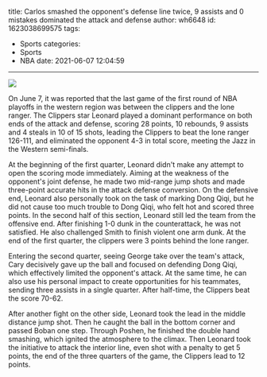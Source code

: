 title: Carlos smashed the opponent's defense line twice, 9 assists and 0 mistakes dominated the attack and defense
author: wh6648
id: 1623038699575
tags: 
- Sports
categories: 
- Sports
- NBA
date: 2021-06-07 12:04:59
---
![](https://p7.itc.cn/q_70/images01/20210607/fb545dccf8b94c4c9e0eb01b436d030e.jpeg)


On June 7, it was reported that the last game of the first round of NBA playoffs in the western region was between the clippers and the lone ranger. The Clippers star Leonard played a dominant performance on both ends of the attack and defense, scoring 28 points, 10 rebounds, 9 assists and 4 steals in 10 of 15 shots, leading the Clippers to beat the lone ranger 126-111, and eliminated the opponent 4-3 in total score, meeting the Jazz in the Western semi-finals.

At the beginning of the first quarter, Leonard didn't make any attempt to open the scoring mode immediately. Aiming at the weakness of the opponent's joint defense, he made two mid-range jump shots and made three-point accurate hits in the attack defense conversion. On the defensive end, Leonard also personally took on the task of marking Dong Qiqi, but he did not cause too much trouble to Dong Qiqi, who felt hot and scored three points. In the second half of this section, Leonard still led the team from the offensive end. After finishing 1-0 dunk in the counterattack, he was not satisfied. He also challenged Smith to finish violent one arm dunk. At the end of the first quarter, the clippers were 3 points behind the lone ranger.

Entering the second quarter, seeing George take over the team's attack, Cary decisively gave up the ball and focused on defending Dong Qiqi, which effectively limited the opponent's attack. At the same time, he can also use his personal impact to create opportunities for his teammates, sending three assists in a single quarter. After half-time, the Clippers beat the score 70-62.

After another fight on the other side, Leonard took the lead in the middle distance jump shot. Then he caught the ball in the bottom corner and passed Boban one step. Through Poshen, he finished the double hand smashing, which ignited the atmosphere to the climax. Then Leonard took the initiative to attack the interior line, even shot with a penalty to get 5 points, the end of the three quarters of the game, the Clippers lead to 12 points.

